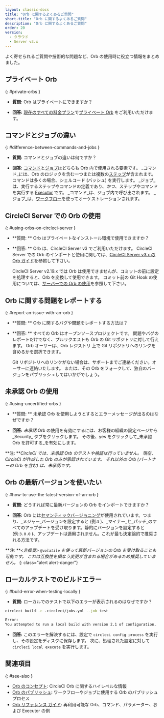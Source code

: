 ```yaml
---
layout: classic-docs
title: "Orb に関するよくあるご質問"
short-title: "Orb に関するよくあるご質問"
description: "Orb に関するよくあるご質問"
order: 20
version:
  - クラウド
  - Server v3.x
---
```


よく寄せられるご質問や技術的な問題など、Orb の使用時に役立つ情報をまとめました。

## プライベート Orb
{: #private-orbs }

* **質問:** Orb はプライベートにできますか？

* **回答:** [現在のすべての料金プラン](https://circleci.com/ja/pricing/)で[プライベート Orb](https://circleci.com/docs/2.0/orb-intro/#private-orbs) をご利用いただけます。

## コマンドとジョブの違い
{: #difference-between-commands-and-jobs }

* **質問:** コマンドとジョブの違いは何ですか？

* **回答:** [コマンド]({{site.baseurl}}/2.0/reusing-config/#the-commands-key)と[ジョブ]({{site.baseurl}}/2.0/reusing-config/#authoring-parameterized-jobs)はどちらも Orb 内で使用される要素です。 _コマンド_には、Orb のロジックを含む一つまたは複数の[ステップ]({{site.baseurl}}/2.0/configuration-reference/#steps)が含まれます。 コマンドは多くの場合、シェルコード (バッシュ) を実行します。 _ジョブ_は、実行するステップやコマンドの定義であり、_かつ_、ステップやコマンドを実行する [Executor]({{site.baseurl}}/2.0/reusing-config/#the-executors-key) です。 _コマンド_は、ジョブ内で呼び出されます。 _ジョブ_は、[ワークフロー]({{site.baseurl}}/2.0/workflows/#workflows-configuration-examples)</em>を使ってオーケストレーションされます。

## CircleCI Server での Orb の使用
{: #using-orbs-on-circleci-server }

* **質問: ** Orb はプライベートなインストール環境で使用できますか？

* **回答: ** Orb は、CircleCI Server v3 でご利用いただけます。 CircleCI Server での Orb のインポートと使用に関しては、[CircleCI Server v3.x の Orb ガイド]({{site.baseurl}}/2.0/server-3-operator-orbs/)を参照して下さい。

  CircleCI Server v2.19.x では Orb は使用できませんが、コミットの前に設定を処理すると、Orb を変換して使用できます。 コミット前の Git Hook の使用については、[サーバーでの Orb の使用](https://discuss.circleci.com/t/orbs-on-server-solution/36264)を参照して下さい。

## Orb に関する問題をレポートする
{: #report-an-issue-with-an-orb }

* **質問: ** Orb  に関するバグや問題をレポートする方法は？

* **回答: ** すべての Orb はオープンソースプロジェクトです。 問題やバグのレポートだけでなく、プルリクエストも Orb の Git リポジトリに対して行えます。 Orb オーサーは、Orb レジストリ 上で Git リポジトリへのリンクを含めるかを選択できます。

  Git リポジトリへのリンクがない場合は、サポートまでご連絡ください。オーサーに連絡いたします。 または、その Orb をフォークして、独自のバージョンをパブリッシュしてはいかがでしょう。

## 未承認 Orb の使用
{: #using-uncertified-orbs }

* **質問: ** 未承認 Orb を使用しようとするとエラーメッセージが出るのはなぜですか？

* **回答:** _未承認_ Orb の使用を有効にするには、お客様の組織の設定ページから_Security_ タブをクリックします。 その後、yes をクリックして_未承認 Orb を許可する_を有効にします。

**注: **_CircleCI では、未承認 Orb のテストや検証は行っていません。 現在、CircleCI が作成した Orb のみが承認されています。 それ以外の Orb (パートナーの Orb を含む) は、未承認です。_

## Orb の最新バージョンを使いたい
{: #how-to-use-the-latest-version-of-an-orb }

* **質問:** どうすれば常に最新バージョンの Orb をインポートできますか？

* **回答:** Orb には[セマンティックバージョニング]()が使用されています。つまり、_メジャー_バージョンを設定すると (例:`3` )、_マイナー_と_パッチ_のすべてのアップデートを受け取ります。静的にバージョンを設定すると(例:`3.0.0` )、アップデートは適用されません。これが最も決定論的で推奨される方法です。

_**注: **<非推奨> `@volatile` を使って最新バージョンの Orb を受け取ることも可能です。 これは互換性を損なう変更が含まれる場合があるため推奨していません。_
{: class="alert alert-danger"}

## ローカルテストでのビルドエラー
{: #build-error-when-testing-locally }

* **質問:** ローカルでのテストで以下のエラーが表示されるのはなぜですか？

```bash
circleci build -c .circleci/jobs.yml --job test
```

```bash
Error:
You attempted to run a local build with version 2.1 of configuration.
```

* **回答:** このエラーを解決するには、設定で `circleci config process` を実行し、その設定をディスクに保存します。 次に、処理された設定に対して `circleci local execute` を実行します。

## 関連項目
{: #see-also }
- [Orb のコンセプト]({{site.baseurl}}/2.0/orb-concepts/): CircleCI Orb に関するハイレベルな情報
- [Orb のパブリッシュ]({{site.baseurl}}/2.0/creating-orbs/): ワークフローやジョブに使用する Orb のパブリッシュプロセス
- [Orb リファレンス ガイド]({{site.baseurl}}/2.0/reusing-config/): 再利用可能な Orb、コマンド、パラメーター、および Executor の例
